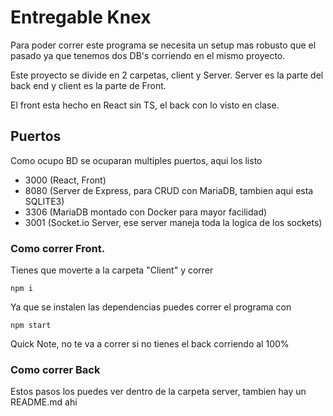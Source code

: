 # Entregable Knex

Para poder correr este programa se necesita un setup mas robusto que el pasado ya que tenemos dos DB's corriendo en el mismo proyecto.

Este proyecto se divide en 2 carpetas, client y Server. Server es la parte del back end y client es la parte de Front.

El front esta hecho en React sin TS, el back con lo visto en clase.

## Puertos

Como ocupo BD se ocuparan multiples puertos, aqui los listo

- 3000 (React, Front)
- 8080 (Server de Express, para CRUD con MariaDB, tambien aqui esta SQLITE3)
- 3306 (MariaDB montado con Docker para mayor facilidad)
- 3001 (Socket.io Server, ese server maneja toda la logica de los sockets)

### Como correr Front.

Tienes que moverte a la carpeta "Client" y correr

```
npm i
```

Ya que se instalen las dependencias puedes correr el programa con

```
npm start
```

Quick Note, no te va a correr si no tienes el back corriendo al 100%

### Como correr Back

Estos pasos los puedes ver dentro de la carpeta server, tambien hay un README.md ahi
